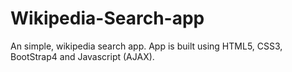 # Wikipedia-Search-app
An simple, wikipedia search app. App is built using HTML5, CSS3, BootStrap4 and Javascript (AJAX). 

